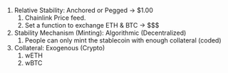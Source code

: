 1. Relative Stability: Anchored or Pegged -> $1.00
   1. Chainlink Price feed.
   2. Set a function to exchange ETH & BTC -> $$$
2. Stability Mechanism (Minting): Algorithmic (Decentralized)
   1. People can only mint the stablecoin with enough collateral (coded)
3. Collateral: Exogenous (Crypto)
   1. wETH
   2. wBTC
